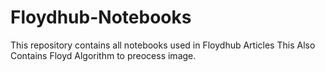 # Floydhub-Notebooks
This repository contains all notebooks used in Floydhub Articles
This Also Contains Floyd Algorithm to preocess image.
